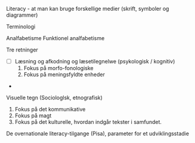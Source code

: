 Literacy - at man kan bruge forskellige medier (skrift, symboler og diagrammer)

Terminologi 

Analfabetisme 
Funktionel analfabetisme 


Tre retninger 
- [ ] Læsning og afkodning og læsetilegnelwe (psykologisk / kognitiv)
     1. Fokus på morfo-fonologiske 
     2. Fokus på meningsfyldte enheder

- 
Visuelle tegn (Sociologlsk, etnografisk)
 1. Fokus på det kommunikative 
 2. Fokus på magt 
 3. Fokus på det kulturelle, hvordan indgår tekster i samfundet.


De overnationale literacy-tilgange (Pisa), parameter for et udviklingsstadie